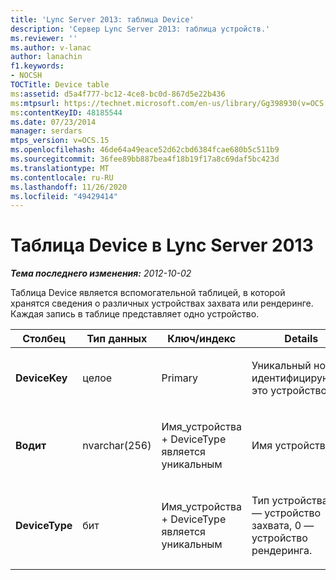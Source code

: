 ```yaml
---
title: 'Lync Server 2013: таблица Device'
description: 'Сервер Lync Server 2013: таблица устройств.'
ms.reviewer: ''
ms.author: v-lanac
author: lanachin
f1.keywords:
- NOCSH
TOCTitle: Device table
ms:assetid: d5a4f777-bc12-4ce8-bc0d-867d5e22b436
ms:mtpsurl: https://technet.microsoft.com/en-us/library/Gg398930(v=OCS.15)
ms:contentKeyID: 48185544
ms.date: 07/23/2014
manager: serdars
mtps_version: v=OCS.15
ms.openlocfilehash: 46de64a49eace52d62cbd6384fcae680b5c511b9
ms.sourcegitcommit: 36fee89bb887bea4f18b19f17a8c69daf5bc423d
ms.translationtype: MT
ms.contentlocale: ru-RU
ms.lasthandoff: 11/26/2020
ms.locfileid: "49429414"
---
```

# <a name="device-table-in-lync-server-2013"></a>Таблица Device в Lync Server 2013

<div data-xmlns="http://www.w3.org/1999/xhtml">

<div class="topic" data-xmlns="http://www.w3.org/1999/xhtml" data-msxsl="urn:schemas-microsoft-com:xslt" data-cs="https://msdn.microsoft.com/">

<div data-asp="https://msdn2.microsoft.com/asp">



</div>

<div id="mainSection">

<div id="mainBody">

<span> </span>

_**Тема последнего изменения:** 2012-10-02_

Таблица Device является вспомогательной таблицей, в которой хранятся сведения о различных устройствах захвата или рендеринге. Каждая запись в таблице представляет одно устройство.


<table>
<colgroup>
<col style="width: 25%" />
<col style="width: 25%" />
<col style="width: 25%" />
<col style="width: 25%" />
</colgroup>
<thead>
<tr class="header">
<th><strong>Столбец</strong></th>
<th><strong>Тип данных</strong></th>
<th><strong>Ключ/индекс</strong></th>
<th><strong>Details</strong></th>
</tr>
</thead>
<tbody>
<tr class="odd">
<td><p><strong>DeviceKey</strong></p></td>
<td><p>целое</p></td>
<td><p>Primary</p></td>
<td><p>Уникальный номер, идентифицирующий это устройство.</p></td>
</tr>
<tr class="even">
<td><p><strong>Водит</strong></p></td>
<td><p>nvarchar(256)</p></td>
<td><p>Имя_устройства + DeviceType является уникальным</p></td>
<td><p>Имя устройства.</p></td>
</tr>
<tr class="odd">
<td><p><strong>DeviceType</strong></p></td>
<td><p>бит</p></td>
<td><p>Имя_устройства + DeviceType является уникальным</p></td>
<td><p>Тип устройства. 1 — устройство захвата, 0 — устройство рендеринга.</p></td>
</tr>
</tbody>
</table>


</div>

<span> </span>

</div>

</div>

</div>

